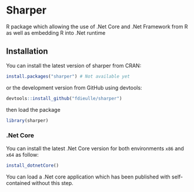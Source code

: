 # Sharper
R package which allowing the use of .Net Core and .Net Framework from R as well as embedding R into .Net runtime

## Installation

You can install the latest version of sharper from CRAN:

``` R
install.packages("sharper") # Not available yet
```

or the development version from GitHub using devtools:

``` R
devtools::install_github("fdieulle/sharper")
```

then load the package

``` R
library(sharper)
```

### .Net Core

You can install the latest .Net Core version for both environments `x86` and `x64` as follow:

``` R
install_dotnetCore()
```

You can load a .Net core application which has been published with self-contained without this step.